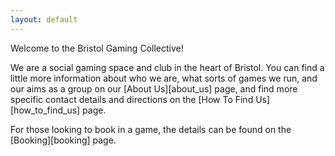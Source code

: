 ```yaml
---
layout: default
---
```


Welcome to the Bristol Gaming Collective!

We are a social gaming space and club in the heart of Bristol.
You can find a little more information about who we are, what sorts of games we run, and our aims as a group on our [About Us][about_us] page, and find more specific contact details and directions on the [How To Find Us][how_to_find_us] page.

For those looking to book in a game, the details can be found on the [Booking][booking] page.